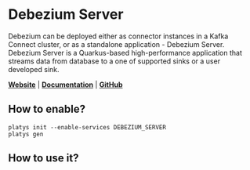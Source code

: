 # Debezium Server

Debezium can be deployed either as connector instances in a Kafka Connect cluster, or as a standalone application - Debezium Server. Debezium Server is a Quarkus-based high-performance application that streams data from database to a one of supported sinks or a user developed sink.

**[Website](https://debezium.io/documentation/reference/operations/debezium-ui.html)** | **[Documentation](https://debezium.io/documentation/reference/operations/debezium-server.html)** | **[GitHub](https://github.com/debezium/debezium/tree/master/debezium-server)**

## How to enable?

```
platys init --enable-services DEBEZIUM_SERVER
platys gen
```

## How to use it?
